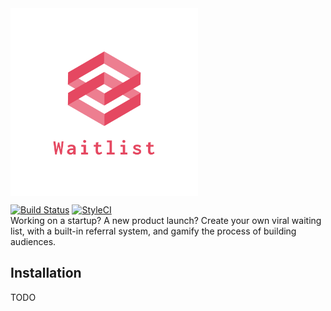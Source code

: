 <img align="center" src="resources/images/waitlist.png" alt="logo" width="300" />  

[![Build Status](https://travis-ci.org/heyitsbalazs/waitlist.svg?branch=master)](https://travis-ci.org/heyitsbalazs/waitlist)
[![StyleCI](https://github.styleci.io/repos/290447940/shield?branch=master&style=flat)](https://github.styleci.io/repos/290447940?branch=master)  
Working on a startup? A new product launch? Create your own viral waiting list, with a built-in referral system, and gamify the process of building audiences.

## Installation
TODO
